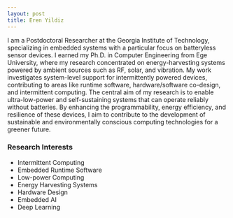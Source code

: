 ```yaml
---
layout: post
title: Eren Yildiz
---
```


I am a Postdoctoral Researcher at the Georgia Institute of Technology, specializing in embedded systems with a particular focus on batteryless sensor devices. I earned my Ph.D. in Computer Engineering from Ege University, where my research concentrated on energy-harvesting systems powered by ambient sources such as RF, solar, and vibration. My work investigates system-level support for intermittently powered devices, contributing to areas like runtime software, hardware/software co-design, and intermittent computing. The central aim of my research is to enable ultra-low-power and self-sustaining systems that can operate reliably without batteries. By enhancing the programmability, energy efficiency, and resilience of these devices, I aim to contribute to the development of sustainable and environmentally conscious computing technologies for a greener future.

### Research Interests

* Intermittent Computing
* Embedded Runtime Software
* Low-power Computing
* Energy Harvesting Systems
* Hardware Design
* Embedded AI
* Deep Learning 

<!--
### Hyde features

In addition to the features of Poole, Hyde adds the following:

* Sidebar includes support for textual modules and a dynamically generated navigation with active link support
* Two orientations for content and sidebar, default (left sidebar) and [reverse](https://github.com/poole/lanyon#reverse-layout) (right sidebar), available via `<body>` classes
* [Eight optional color schemes](https://github.com/poole/hyde#themes), available via `<body>` classes

[Head to the readme](https://github.com/poole/hyde#readme) to learn more.

### Browser support

Hyde is by preference a forward-thinking project. In addition to the latest versions of Chrome, Safari (mobile and desktop), and Firefox, it is only compatible with Internet Explorer 9 and above.

### Download

Hyde is developed on and hosted with GitHub. Head to the <a href="https://github.com/poole/hyde">GitHub repository</a> for downloads, bug reports, and features requests.

Thanks!
-->
